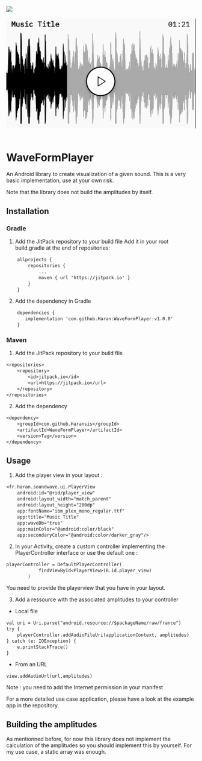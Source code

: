[![](https://jitpack.io/v/Haransis/WaveFormPlayer.svg)](https://jitpack.io/#Haransis/WaveFormPlayer)
<p align="center">
  <img src="https://github.com/haransis/waveformplayer/blob/assets/Player.png"><br><br>
</p>

# WaveFormPlayer
An Android library to create visualization of a given sound. This is a very basic implementation, use at your own risk.

Note that the library does not build the amplitudes by itself.

## Installation
### Gradle
1. Add the JitPack repository to your build file
Add it in your root build.gradle at the end of repositories:
```
    allprojects {
		repositories {
			...
			maven { url 'https://jitpack.io' }
		}
	}
```
2. Add the dependency in Gradle
```
    dependencies {
       implementation 'com.github.Haran:WaveFormPlayer:v1.0.0'
    }
```

### Maven
1. Add the JitPack repository to your build file
```
<repositories>
	<repository>
	    <id>jitpack.io</id>
	    <url>https://jitpack.io</url>
	</repository>
</repositories>
```
2. Add the dependency
```
<dependency>
    <groupId>com.github.Haransis</groupId>
    <artifactId>WaveFormPlayer</artifactId>
    <version>Tag</version>
</dependency>
```

## Usage
1. Add the player view in your layout :
```
<fr.haran.soundwave.ui.PlayerView
    android:id="@+id/player_view"
    android:layout_width="match_parent"
    android:layout_height="200dp"
    app:fontName="ibm_plex_mono_regular.ttf"
    app:title="Music Title"
    app:waveDb="true"
    app:mainColor="@android:color/black"
    app:secondaryColor="@android:color/darker_gray"/>
```

2. In your Activity, create a custom controller implementing the PlayerController interface or use the default one :
```
playerController = DefaultPlayerController(
            findViewById<PlayerView>(R.id.player_view)
        )
```
You need to provide the playerview that you have in your layout.

3. Add a ressource with the associated amplitudes to your controller
- Local file
```
val uri = Uri.parse("android.resource://$packageName/raw/france")
try {
    playerController.addAudioFileUri(applicationContext, amplitudes)
} catch (e: IOException) {
    e.printStackTrace()
}
```
- From an URL
```
view.addAudioUrl(url,amplitudes)
```
Note : you need to add the Internet permission in your manifest

For a more detailed use case application, please have a look at the example app in the repository.

## Building the amplitudes
As mentionned before, for now this library does not implement the calculation of the amplitudes so you should implement this by yourself. For my use case, a static array was enough.
